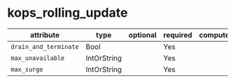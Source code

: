 # kops_rolling_update

| attribute | type | optional | required | computed |
| --- | --- | --- | --- | --- |
| `drain_and_terminate` | Bool |  | Yes |  |
| `max_unavailable` | IntOrString |  | Yes |  |
| `max_surge` | IntOrString |  | Yes |  |
